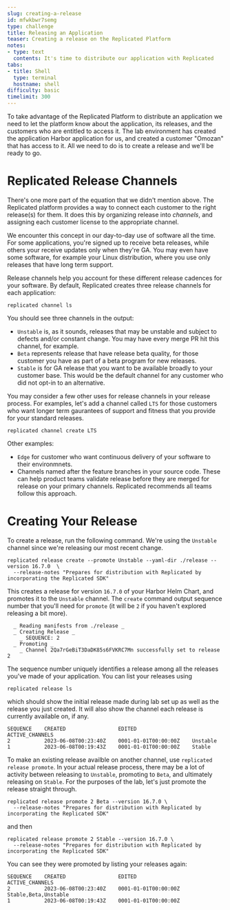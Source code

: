 ```yaml
---
slug: creating-a-release
id: mfwkbwr7semg
type: challenge
title: Releasing an Application
teaser: Creating a release on the Replicated Platform
notes:
- type: text
  contents: It's time to distribute our application with Replicated
tabs:
- title: Shell
  type: terminal
  hostname: shell
difficulty: basic
timelimit: 300
---
```


To take advantage of the Replicated Platform to distribute
an application we need to let the platform know about the
application, its releases, and the customers who are entitled
to access it. The lab environment has created the application
Harbor application for us, and created a customer "Omozan"
that has access to it. All we need to do is to create a
release and we'll be ready to go.

Replicated Release Channels
===========================

There's one more part of the equation that we didn't mention
above. The Replicated platform provides a way to connect
each customer to the right release(s) for them. It does this
by organizing release into _channels_, and assigning each
customer license to the appropriate channel.

We encounter this concept in our day-to-day use of software
all the time. For some applications, you're signed up to
receive beta releases, while others your receive updates only
when they're GA. You may even have some software, for example
your Linux distribution, where you use only releases that
have long term support.

Release channels help you account for these different release
cadences for your software. By default, Replicated creates
three release channels for each application:

```
replicated channel ls
```

You should see three channels in the output:

* `Unstable` is, as it sounds, releases that may be unstable
   and subject to defects and/or constant change. You may have
   every merge PR hit this channel, for example.
* `Beta` represents release that have release beta quality, for
  those customer you have as part of a beta program for new
  releases.
* `Stable` is for GA release that you want to be available
  broadly to your customer base. This would be the default
  channel for any customer who did not opt-in to an alternative.

You may consider a few other uses for release channels in your
release process. For examples, let's add a channel called `LTS`
for those customers who want longer term gaurantees of
support and fitness that you provide for your standard releases.

```
replicated channel create LTS
```

Other examples:

* `Edge` for customer who want continuous delivery of your
   software to their environmnets.
* Channels named after the feature branches in your source
  code. These can help product teams validate release before
  they are merged for release on your primary channels.
  Replicated recommends all teams follow this approach.

Creating Your Release
=====================

To create a release, run the following command. We're using the
`Unstable` channel since we're releasing our most recent change.

```
replicated release create --promote Unstable --yaml-dir ./release --version 16.7.0  \
  --release-notes "Prepares for distribution with Replicated by incorporating the Replicated SDK"
```

This creates a release for version `16.7.0` of your Harbor Helm
Chart, and promotes it to the `Unstable` channel.  The `create`
command output sequence number that you'll need for `promote`
(it will be `2` if you haven't explored releasing a bit more).

```
  _ Reading manifests from ./release _
  _ Creating Release _
    _ SEQUENCE: 2
  _ Promoting _
    _ Channel 2Qa7rGeBiT3DaDK85s6FVKRC7Mn successfully set to release 2
```

The sequence number uniquely identifies a release among all the
releases you've made of your application. You can list your
releases using

```
replicated release ls
```

which should show the initial release made during lab
set up as well as the release you just created. It will
also show the channel each release is currently available on,
if any.

```
SEQUENCE    CREATED                 EDITED                  ACTIVE_CHANNELS
2           2023-06-08T00:23:40Z    0001-01-01T00:00:00Z    Unstable
1           2023-06-08T00:19:43Z    0001-01-01T00:00:00Z    Stable
```

To make an existing release availble on another channel, use
`replicated release promote`. In your actual release process,
there may be a lot of activity between releasing to `Unstable`,
promoting to `Beta`, and ultimately releasing on `Stable`.
For the purposes of the lab, let's just promote the release straight through.

```
replicated release promote 2 Beta --version 16.7.0 \
  --release-notes "Prepares for distribution with Replicated by incorporating the Replicated SDK"
```

and then

```
replicated release promote 2 Stable --version 16.7.0 \
  --release-notes "Prepares for distribution with Replicated by incorporating the Replicated SDK"
```

You can see they were promoted by listing your releases again:

```
SEQUENCE    CREATED                 EDITED                  ACTIVE_CHANNELS
2           2023-06-08T00:23:40Z    0001-01-01T00:00:00Z    Stable,Beta,Unstable
1           2023-06-08T00:19:43Z    0001-01-01T00:00:00Z
```
